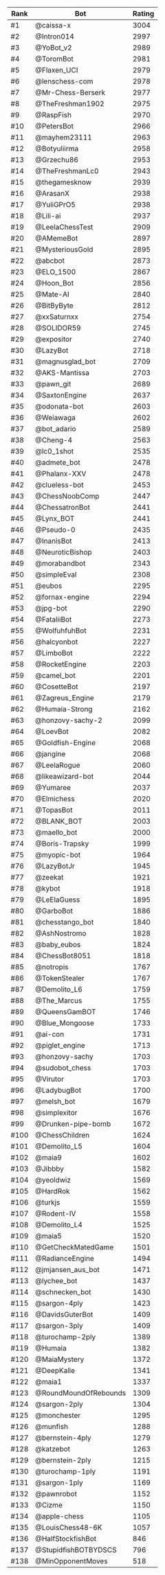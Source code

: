 Rank|Bot|Rating
---|---|---
#1|@caissa-x|3004
#2|@Intron014|2997
#3|@YoBot_v2|2989
#4|@ToromBot|2981
#5|@Flaxen_UCI|2979
#6|@lenschess-com|2978
#7|@Mr-Chess-Berserk|2977
#8|@TheFreshman1902|2975
#9|@RaspFish|2970
#10|@PetersBot|2966
#11|@mayhem23111|2963
#12|@Botyuliirma|2958
#13|@Grzechu86|2953
#14|@TheFreshmanLc0|2943
#15|@thegamesknow|2939
#16|@ArasanX|2938
#17|@YuliGPrO5|2938
#18|@Lili-ai|2937
#19|@LeelaChessTest|2909
#20|@AMemeBot|2897
#21|@MysteriousGold|2895
#22|@abcbot|2873
#23|@ELO_1500|2867
#24|@Hoon_Bot|2856
#25|@Mate-AI|2840
#26|@BitByByte|2812
#27|@xxSaturnxx|2754
#28|@SOLIDOR59|2745
#29|@expositor|2740
#30|@LazyBot|2718
#31|@magnusglad_bot|2709
#32|@AKS-Mantissa|2703
#33|@pawn_git|2689
#34|@SaxtonEngine|2637
#35|@odonata-bot|2603
#36|@Weiawaga|2602
#37|@bot_adario|2589
#38|@Cheng-4|2563
#39|@lc0_1shot|2535
#40|@admete_bot|2478
#41|@Phalanx-XXV|2478
#42|@clueless-bot|2453
#43|@ChessNoobComp|2447
#44|@ChessatronBot|2441
#45|@Lynx_BOT|2441
#46|@Pseudo-0|2435
#47|@InanisBot|2413
#48|@NeuroticBishop|2403
#49|@morabandbot|2343
#50|@simpleEval|2308
#51|@eubos|2295
#52|@fornax-engine|2294
#53|@jpg-bot|2290
#54|@FataliiBot|2273
#55|@WolfuhfuhBot|2231
#56|@halcyonbot|2227
#57|@LimboBot|2222
#58|@RocketEngine|2203
#59|@camel_bot|2201
#60|@CosetteBot|2197
#61|@Zagreus_Engine|2179
#62|@Humaia-Strong|2162
#63|@honzovy-sachy-2|2099
#64|@LoevBot|2082
#65|@Goldfish-Engine|2068
#66|@jangine|2068
#67|@LeelaRogue|2060
#68|@likeawizard-bot|2044
#69|@Yumaree|2037
#70|@Elmichess|2020
#71|@TopasBot|2011
#72|@BLANK_BOT|2003
#73|@maello_bot|2000
#74|@Boris-Trapsky|1999
#75|@myopic-bot|1964
#76|@LazyBotJr|1945
#77|@zeekat|1921
#78|@kybot|1918
#79|@LeElaGuess|1895
#80|@GarboBot|1886
#81|@chesstango_bot|1840
#82|@AshNostromo|1828
#83|@baby_eubos|1824
#84|@ChessBot8051|1818
#85|@notropis|1767
#86|@TokenStealer|1767
#87|@Demolito_L6|1759
#88|@The_Marcus|1755
#89|@QueensGamBOT|1746
#90|@Blue_Mongoose|1733
#91|@ai-con|1731
#92|@piglet_engine|1713
#93|@honzovy-sachy|1703
#94|@sudobot_chess|1703
#95|@Virutor|1703
#96|@LadybugBot|1700
#97|@melsh_bot|1679
#98|@simplexitor|1676
#99|@Drunken-pipe-bomb|1672
#100|@ChessChildren|1624
#101|@Demolito_L5|1604
#102|@maia9|1602
#103|@Jibbby|1582
#104|@yeoldwiz|1569
#105|@HardRok|1562
#106|@turkjs|1559
#107|@Rodent-IV|1558
#108|@Demolito_L4|1525
#109|@maia5|1520
#110|@GetCheckMatedGame|1501
#111|@RadianceEngine|1494
#112|@jmjansen_aus_bot|1471
#113|@lychee_bot|1437
#114|@schnecken_bot|1430
#115|@sargon-4ply|1423
#116|@DavidsGuterBot|1409
#117|@sargon-3ply|1409
#118|@turochamp-2ply|1389
#119|@Humaia|1382
#120|@MaiaMystery|1372
#121|@DeepKalle|1341
#122|@maia1|1337
#123|@RoundMoundOfRebounds|1309
#124|@sargon-2ply|1304
#125|@monchester|1295
#126|@munfish|1288
#127|@bernstein-4ply|1279
#128|@katzebot|1263
#129|@bernstein-2ply|1215
#130|@turochamp-1ply|1191
#131|@sargon-1ply|1169
#132|@pawnrobot|1152
#133|@Cizme|1150
#134|@apple-chess|1105
#135|@LouisChess48-6K|1057
#136|@HalfStockfishBot|846
#137|@StupidfishBOTBYDSCS|796
#138|@MinOpponentMoves|518
